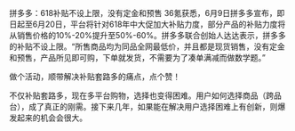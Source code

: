 拼多多：618补贴不设上限，没有定金和预售
36氪获悉，6月9日拼多多宣布，即日起至6月20日，平台将针对618年中大促加大补贴力度，部分产品的补贴力度将从销售价格的10%-20%提升至50%-60%。拼多多联合创始人达达表示，拼多多的补贴不设上限。“所售商品均为同品全网最低价，并且都是现货销售，没有定金和预售，产品所见即可购，下单就发货，不需要为了凑单满减而做数学题。”

做个活动，顺带解决补贴套路多的痛点，点个赞！

不仅补贴套路多，现在多平台购物，选择也变得困难。用户如何选择商品（跨品台），成了真正的刚需。接下来几年，如果能在解决用户选择困难上有创新，则爆发起来的机会会很大。